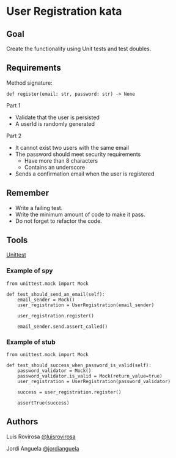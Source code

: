 # User Registration kata

## Goal
Create the functionality using Unit tests and test doubles.

## Requirements
Method signature:

    def register(email: str, password: str) -> None

Part 1
- Validate that the user is persisted
- A userId is randomly generated

Part 2
- It cannot exist two users with the same email
- The password should meet security requirements
  - Have more than 8 characters
  - Contains an underscore
- Sends a confirmation email when the user is registered

## Remember
- Write a failing test.
- Write the minimum amount of code to make it pass.
- Do not forget to refactor the code.

## Tools
[Unittest](https://docs.python.org/3/library/unittest.mock.html)
### Example of spy

    from unittest.mock import Mock

    def test_should_send_an_email(self):
        email_sender = Mock()
        user_registration = UserRegistration(email_sender)
    
        user_registration.register()
    
        email_sender.send.assert_called()

	
### Example of stub

    from unittest.mock import Mock

    def test_should_success_when_password_is_valid(self):
        password_validator = Mock()
        password_validator.is_valid = Mock(return_value=true)
        user_registration = UserRegistration(password_validator)

        success = user_registration.register()

        assertTrue(success)

## Authors
Luis Rovirosa [@luisrovirosa](https://www.twitter.com/luisrovirosa)

Jordi Anguela [@jordianguela](https://www.twitter.com/jordianguela)
